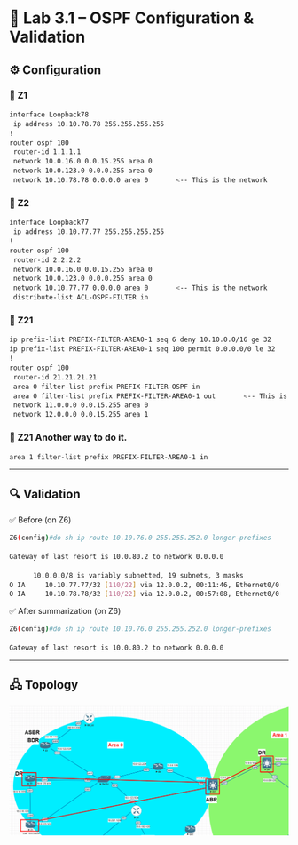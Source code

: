 # 🔹 Lab 3.1 – OSPF Configuration & Validation
## ⚙️ Configuration
### 🔀 **Z1** 
```bash
interface Loopback78
 ip address 10.10.78.78 255.255.255.255
!
router ospf 100
 router-id 1.1.1.1
 network 10.0.16.0 0.0.15.255 area 0
 network 10.0.123.0 0.0.0.255 area 0
 network 10.10.78.78 0.0.0.0 area 0       <-- This is the network
```
### 🔀 **Z2** 
```bash
interface Loopback77
 ip address 10.10.77.77 255.255.255.255
!
router ospf 100
 router-id 2.2.2.2
 network 10.0.16.0 0.0.15.255 area 0
 network 10.0.123.0 0.0.0.255 area 0
 network 10.10.77.77 0.0.0.0 area 0       <-- This is the network
 distribute-list ACL-OSPF-FILTER in
```
### 🔀 **Z21** 
```bash
ip prefix-list PREFIX-FILTER-AREA0-1 seq 6 deny 10.10.0.0/16 ge 32
ip prefix-list PREFIX-FILTER-AREA0-1 seq 100 permit 0.0.0.0/0 le 32
!
router ospf 100
 router-id 21.21.21.21
 area 0 filter-list prefix PREFIX-FILTER-OSPF in
 area 0 filter-list prefix PREFIX-FILTER-AREA0-1 out       <-- This is the command
 network 11.0.0.0 0.0.15.255 area 0
 network 12.0.0.0 0.0.15.255 area 1
```
### 🔀 **Z21 Another way to do it.**
```bash
area 1 filter-list prefix PREFIX-FILTER-AREA0-1 in
```
-----

## 🔍 Validation

✅ Before (on Z6)
```bash
Z6(config)#do sh ip route 10.10.76.0 255.255.252.0 longer-prefixes

Gateway of last resort is 10.0.80.2 to network 0.0.0.0

      10.0.0.0/8 is variably subnetted, 19 subnets, 3 masks
O IA     10.10.77.77/32 [110/22] via 12.0.0.2, 00:11:46, Ethernet0/0
O IA     10.10.78.78/32 [110/22] via 12.0.0.2, 00:57:08, Ethernet0/0

```
✅ After summarization (on Z6)
```bash
Z6(config)#do sh ip route 10.10.76.0 255.255.252.0 longer-prefixes

Gateway of last resort is 10.0.80.2 to network 0.0.0.0

```

-----

## 🖧 Topology

![Lab 1 Topology](../Diagrams/prefix2.png)
